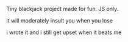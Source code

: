 Tiny blackjack project made for fun. JS only.

it will moderately insult you when you lose

i wrote it and i still get upset when it beats me
